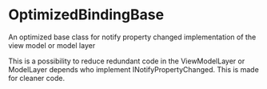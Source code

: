 # OptimizedBindingBase
An optimized base class for notify property changed implementation of the view model or model layer

This is a possibility to reduce redundant code in the ViewModelLayer or ModelLayer depends who implement INotifyPropertyChanged.
This is made for cleaner code.
